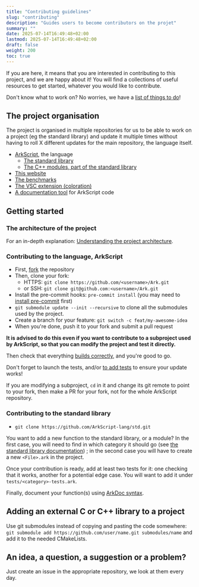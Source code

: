 ```yaml
---
title: "Contributing guidelines"
slug: "contributing"
description: "Guides users to become contributors on the projet"
summary: ""
date: 2025-07-14T16:49:48+02:00
lastmod: 2025-07-14T16:49:48+02:00
draft: false
weight: 200
toc: true
---
```


If you are here, it means that you are interested in contributing to this project, and we are happy about it!
You will find a collections of useful resources to get started, whatever you would like to contribute.

Don't know what to work on? No worries, we have a [list of things to do](https://github.com/ArkScript-lang/Ark/issues)!

## The project organisation

The project is organised in multiple repositories for us to be able to work on a project (eg the standard library) and update it multiple times without having to roll X different updates for the main repository, the language itself.

- [ArkScript](https://github.com/ArkScript-lang/Ark), the language
    - [The standard library](https://github.com/ArkScript-lang/std)
    - [The C++ modules, part of the standard library](https://github.com/ArkScript-lang/modules)
- [This website](https://github.com/ArkScript-lang/website)
- [The benchmarks](https://github.com/ArkScript-lang/benchmarks)
- [The VSC extension (coloration)](https://github.com/ArkScript-lang/ArkScript-VSC)
- [A documentation tool](https://github.com/ArkScript-lang/ArkDoc) for ArkScript code

## Getting started

### The architecture of the project

For an in-depth explanation: [Understanding the project architecture](/docs/reference/architecture/project).

### Contributing to the language, ArkScript

* First, [fork](https://github.com/ArkScript-lang/Ark/fork) the repository
* Then, clone your fork:
    * HTTPS: `git clone https://github.com/<username>/Ark.git`
    * or SSH: `git clone git@github.com:<username>/Ark.git`
* Install the pre-commit hooks: `pre-commit install` (you may need to [install pre-commit](https://pre-commit.com/#install) first)
* `git submodule update --init --recursive` to clone all the submodules used by the project.
* Create a branch for your feature: `git switch -c feat/my-awesome-idea`
* When you're done, push it to your fork and submit a pull request

**It is advised to do this even if you want to contribute to a subproject used by ArkScript, so that you can modify the project and test it directly.**

Then check that everything [builds correctly](/docs/prologue/building), and you're good to go.

Don't forget to launch the tests, and/or [to add tests](/docs/reference/testing_arkscript) to ensure your update works!

If you are modifying a subproject, `cd` in it and change its git remote to point to your fork, then make a PR for your fork, not for the whole ArkScript repository.

### Contributing to the standard library

- `git clone https://github.com/ArkScript-lang/std.git`

You want to add a new function to the standard library, or a module? In the first case, you will need to find in which category it should go (see [the standard library documentation](/docs/std/)) ; in the second case you will have to create a new `<File>.ark` in the project.

Once your contribution is ready, add at least two tests for it: one checking that it works, another for a potential edge case. You will want to add it under `tests/<category>-tests.ark`.

Finally, document your function(s) using [ArkDoc syntax](/docs/reference/arkdoc).

## Adding an external C or C++ library to a project

Use git submodules instead of copying and pasting the code somewhere: `git submodule add https://github.com/user/name.git submodules/name` and add it to the needed CMakeLists.

## An idea, a question, a suggestion or a problem?

Just create an issue in the appropriate repository, we look at them every day.

